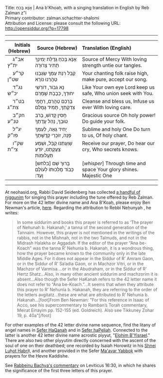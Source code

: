 <html>
<head></head>
<body>
Title: אָנָּא בְּכֹחַ | Ana b'Khoaḥ, with a singing translation in English by Reb Zalman z"l<br />
Primary contributor: zalman.schachter-shalomi<br />
Attribution and License: please consult the following URL: <a href="http://opensiddur.org/?p=17798">http://opensiddur.org/?p=17798</a>
<p />
<hr />

<table style="margin-left: auto;margin-right: auto;" class="draggable">
<thead><tr><th id="x" style="text-align: right;">Initials (Hebrew)</th><th style="text-align: right;">Source (Hebrew)</th><th style="text-align: left;">Translation (English)</th></tr></thead>
<tbody>
<tr><td style="vertical-align:top;" width="16%">
<div class="scribe"><span lang="he">
&nbsp;
&nbsp;
אב״ג ית״ץ
</span></div></td>

<td style="vertical-align:top;" width="30%">
<div class="liturgy"><span lang="he">
אָנָּא בְּכֹחַ 
גְּדֻלַּת יְמִינְךָ 
תַּתִּיר צְרוּרָה
</span></div></td>

<td style="vertical-align:top;" width="50%"><div class="english">
Source of Mercy
With loving strength
untie our tangles.
</td></tr>


<tr><td style="vertical-align:top;" width="16%">
<div class="scribe"><span lang="he">
&nbsp;
&nbsp;
קר״ע שט״ן
</span></div></td>

<td style="vertical-align:top;" width="30%">
<div class="liturgy"><span lang="he">
קַבֵּל רִנַּת 
עַמְּךָ שַׂגְּבֵנוּ 
טַהֲרֵנוּ נוֹרָא
</span></div></td>

<td style="vertical-align:top;" width="50%"><div class="english">
Your chanting folk
raise high, make pure,
accept our song.
</td></tr>


<tr><td style="vertical-align:top;" width="16%">
<div class="scribe"><span lang="he">
&nbsp;
&nbsp;
נג״ד יכ״ש
</span></div></td>

<td style="vertical-align:top;" width="30%">
<div class="liturgy"><span lang="he">
נָא גִבּוֹר, 
דּוֹרְשֵׁי יִחוּדְךָ, 
כְּבָבַת שָׁמְרֵם
</span></div></td>

<td style="vertical-align:top;" width="50%"><div class="english">
Like Your own eye
Lord keep us safe,
Who union seek with You.
</td></tr>


<tr><td style="vertical-align:top;" width="16%">
<div class="scribe"><span lang="he">
&nbsp;
&nbsp;
בט״ר צת״ג
</span></div></td>

<td style="vertical-align:top;" width="30%">
<div class="liturgy"><span lang="he">
בָּרְכֵם טַהֲרֵם, 
רַחֲמֵי צִדְקָתְךָ, 
תָּמִיד גָּמְלֵם
</span></div></td>

<td style="vertical-align:top;" width="50%"><div class="english">
Cleanse and bless us,
Infuse us ever
With loving care.
</td></tr>


<tr><td style="vertical-align:top;" width="16%">
<div class="scribe"><span lang="he">
&nbsp;
&nbsp;
חק״ב טנ״ע
</span></div></td>

<td style="vertical-align:top;" width="30%">
<div class="liturgy"><span lang="he">
חָסִין קָדוֹשׁ, 
בְּרֹב טוּבְךָ, 
נַהֵל עֲדָתֶךָ
</span></div></td>

<td style="vertical-align:top;" width="50%"><div class="english">
Gracious source
Oh holy power!
Do guide your folk.
</td></tr>


<tr><td style="vertical-align:top;" width="16%">
<div class="scribe"><span lang="he">
&nbsp;
&nbsp;
יג״ל פז״ק
</span></div></td>

<td style="vertical-align:top;" width="30%">
<div class="liturgy"><span lang="he">
יָחִיד גֵּאֶה, 
לְעַמְּךָ פְּנֵה, 
זוֹכְרֵי קְדֻשָּׁתֶךָ
</span></div></td>

<td style="vertical-align:top;" width="50%"><div class="english">
Sublime and holy One
Do turn to us,
Of holy chant.
</td></tr>


<tr><td style="vertical-align:top;" width="16%">
<div class="scribe"><span lang="he">
&nbsp;
&nbsp;
שק״ו צי״ת
</span></div></td>

<td style="vertical-align:top;" width="30%">
<div class="liturgy"><span lang="he">
שַׁוְעָתֵנוּ קַבֵּל, 
וּשְׁמַע צַעֲקָתֵנוּ, 
יוֹדֵעַ תַּעֲלוּמוֹת
</span></div></td>

<td style="vertical-align:top;" width="50%"><div class="english">
Receive our prayer,
Do hear our cry,
Who secrets knows.
</td></tr>


<tr><td style="vertical-align:top;" width="16%"></td>

<td style="vertical-align:top;" width="30%">
<div class="liturgy"><span lang="he">
<span class="instruction">[בלחש]</span> בָּרוּךְ שֵׁם 
 כְּבוֹד מַלְכוּתוֹ 
 לְעוֹלָם וָעֶד:‏
 </span></div></td>

<td style="vertical-align:top;" width="50%"><div class="english">
[<em>whisper</em>] Through time and space
Your glory shines.
Majestic One
</td></tr></tbody></table>

<hr />

At neohasid.org, Rabbi David Seidenberg has collected <a href="http://www.neohasid.org/audio/ana_bekhoach_mp3s/">a handful of niggunim</a> for singing this prayer including the tune offered by Reb Zalman. For more on the 42 letter divine name and Ana B'Koaḥ, please enjoy Ben Newman's article, <a href="http://kaphtziel.blogspot.com/2012/05/utterance-of-name-of-42-ana-be-koach-as.html">here</a>. Regarding the attribution to Rebbi Neḥunyah , he writes:

<blockquote>In some siddurim and books this prayer is referred to as ‘The prayer of Nehunah b. Hakanah,’ a tanna of the second generation of the Tannaim. However, this prayer is not mentioned in the writings of the rabbis, not in the Mishnah, not in the two Talmuds, and not in the Midrash Halakha or Aggadah. If the editor of the prayer “Ana be-Koach” was the tanna R’ Nehunia b. Hakanah, it is a wondrous thing, how the prayer became known to the community only in the late Middle Ages. For it does not appear in the Siddur of R’ Amram Gaon, or in the Siddur of R’ Sa’adia Gaon, or in Machzor Vitri, or in the Machzor of Varmisa….or in the Abudraham, or in the Siddur of R’ Hertz Shatz…Also, in many other ancient siddurim and machzorim it is absent…Also though the Sefer HaKanah refers to the 42 letter name it does not refer to “Ana be-Koach.”…It seems that when they attribute this prayer to R’ Nehunia b. Hakanah, they are referring to the order of the letters avgitatz…these are what are attributed to R’ Nehunia b. Hakanah…[foot]From Ben Newman: "For this reference in Isaac of Acco, see his supercommentary to Ramban’s Torah commentary, Meirat Einayim pp. 152-155 (ed. Goldreich). Also see Tikkuney Zohar 19, p. 40a"[/foot]</blockquote>

For other examples of the 42 letter divine name sequence, find the litany of angel names in <a href="https://opensiddur.org/prayers/praxes/contemplation/adiryaron-bahiryaron/">Sefer HaQanah</a> and in <a href="https://opensiddur.org/prayers/praxes/contemplation/adiryarots-bahiryarots/">Sefer haPeliah</a>. Connected to the latter is another 42 letter divine name acrostic piyyut, "<a href="https://opensiddur.org/prayers/life-cycle/living/repenting-resetting-forgiveness/elohim-byisrael-a-piyyut-containing-the-42-letter-name-recorded-in-sefer-hapeliah/">Elohim B'Yisrael</a>." There are also two other piyyutim directly concerned with the ascent of the soul of one on their deathbed; one recorded by Isaiah Horowitz in his <a href="https://opensiddur.org/prayers/life-cycle/living/death/departing/el-barukh-a-piyyut-containing-the-42-letter-name-recorded-by-rabbi-isaiah-horowitz/">Shnei Luḥot Habri</a>t, and another provided in the Sefer <a href="https://opensiddur.org/prayers/life-cycle/living/death/ehyeh-baden-a-piyyut-containing-the-42-letter-name-in-sefer-maavar-yaboq/">Ma'avar Yabbok</a> with prayers for the Ḥevre Kaddishe.

See <a href="https://www.sefaria.org/Rabbeinu_Bahya,_Vayikra.16.30.2/en/Torah_Commentary_by_Rabbi_Bachya_ben_Asher,_trans._Eliyahu_Munk,_1998.?lang=bi&with=all&lang2=en">Rabbeinu Bachya's commentary</a> on Leviticus 16:30, in which he shares the significance of the first three letters of this prayer.
</body>
</html>